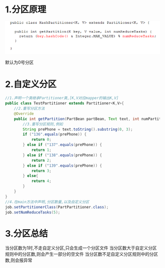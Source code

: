 # 1.分区原理
![image](../pictures/partitioner.png)

默认为0号分区

# 2.自定义分区
```java
//1.声明一个类继承Partitioner类,[K,V对应mapper的输出K,V]
public class TestPartitioner extends Partitioner<K,V>{
    //2.重写分区方法
    @Override
    public int getPartition(PartBean partBean, Text text, int numPartitions) {
        //3.重写分区规则,例如
        String prePhone = text.toString().substring(0, 3);
        if ("136".equals(prePhone)) {
            return 0;
        } else if ("137".equals(prePhone)) {
            return 1;
        } else if ("138".equals(prePhone)) {
            return 2;
        } else if ("139".equals(prePhone)) {
            return 3;
        } else{
            return 4;
        }
    }
}
//4.在main方法中声明,分区数量,以及自定义分区
job.setPartitionerClass(PartPartitioner.class);
job.setNumReduceTasks(5);
```

# 3.分区总结
当分区数为1时,不走自定义分区,只会生成一个分区文件
当分区数大于自定义分区规则中的分区数,则会产生一部分的空文件
当分区数不足自定义分区规则中的分区数,则会报异常